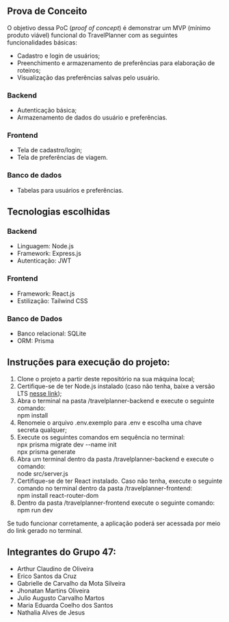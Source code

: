 ## **Prova de Conceito**
O objetivo dessa PoC (_proof of concept_) é demonstrar um MVP (mínimo produto viável) funcional do TravelPlanner com as seguintes funcionalidades básicas:
- Cadastro e login de usuários;
- Preenchimento e armazenamento de preferências para elaboração de roteiros;
- Visualização das preferências salvas pelo usuário.
  
### Backend ###
- Autenticação básica;
- Armazenamento de dados do usuário e preferências.

### Frontend ###
- Tela de cadastro/login;
- Tela de preferências de viagem.

### Banco de dados ###
- Tabelas para usuários e preferências.

## **Tecnologias escolhidas**
### Backend ###
- Linguagem: Node.js
- Framework: Express.js
- Autenticação: JWT

### Frontend ###
- Framework: React.js
- Estilização: Tailwind CSS

### Banco de Dados ###
- Banco relacional: SQLite
- ORM: Prisma

## **Instruções para execução do projeto:**
1. Clone o projeto a partir deste repositório na sua máquina local;
1. Certifique-se de ter Node.js instalado (caso não tenha, baixe a versão LTS [nesse link](https://nodejs.org/));
2. Abra o terminal na pasta /travelplanner-backend e execute o seguinte comando:  
npm install 
3. Renomeie o arquivo .env.exemplo para .env e escolha uma chave secreta qualquer;
4. Execute os seguintes comandos em sequência no terminal:  
npx prisma migrate dev --name init  
npx prisma generate
5. Abra um terminal dentro da pasta /travelplanner-backend e execute o comando:  
node src/server.js
6. Certifique-se de ter React instalado. Caso não tenha, execute o seguinte comando no terminal dentro da pasta /travelplanner-frontend:  
npm install react-router-dom
7. Dentro da pasta /travelplanner-frontend execute o seguinte comando:  
npm run dev

Se tudo funcionar corretamente, a aplicação poderá ser acessada por meio do link gerado no terminal.

## **Integrantes do Grupo 47:**
- Arthur Claudino de Oliveira
- Erico Santos da Cruz
- Gabrielle de Carvalho da Mota Silveira
- Jhonatan Martins Oliveira
- Julio Augusto Carvalho Martos
- Maria Eduarda Coelho dos Santos
- Nathalia Alves de Jesus